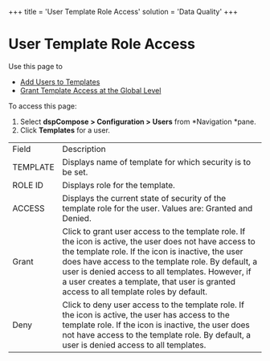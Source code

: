 +++
title = 'User Template Role Access'
solution = 'Data Quality'
+++

# User Template Role Access

<div class="use">

Use this page to

  - [Add Users to Templates](../Use_Cases/Add_Users_to_Templates.htm)
  - [Grant Template Access at the Global
    Level](../Use_Cases/Add_Users_to_Templates.htm#Grant_Template_Access_at_the_Global_Level)

</div>

To access this page:

1.  Select <span style="font-weight: bold;">dspCompose \> Configuration
    \> Users</span> from *Navigation *pane.
2.  Click <span style="font-weight: bold;">Templates</span> for a
user.

|          |                                                                                                                                                                                                                                                                                                                                                                 |
| -------- | --------------------------------------------------------------------------------------------------------------------------------------------------------------------------------------------------------------------------------------------------------------------------------------------------------------------------------------------------------------- |
| Field    | Description                                                                                                                                                                                                                                                                                                                                                     |
| TEMPLATE | Displays name of template for which security is to be set.                                                                                                                                                                                                                                                                                                      |
| ROLE ID  | Displays role for the template.                                                                                                                                                                                                                                                                                                                                 |
| ACCESS   | Displays the current state of security of the template role for the user. Values are: Granted and Denied.                                                                                                                                                                                                                                                       |
| Grant    | Click to grant user access to the template role. If the icon is active, the user does not have access to the template role. If the icon is inactive, the user does have access to the template role. By default, a user is denied access to all templates. However, if a user creates a template, that user is granted access to all template roles by default. |
| Deny     | Click to deny user access to the template role. If the icon is active, the user has access to the template role. If the icon is inactive, the user does not have access to the template role. By default, a user is denied access to all templates.                                                                                                             |

